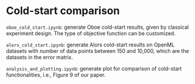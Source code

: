 # Cold-start comparison

`oboe_cold_start.ipynb`: generate Oboe cold-start results, given by classical experiment design. The type of objective function can be customized.

`alors_cold_start.ipynb`: generate Alors cold-start results on OpenML datasets with number of data points between 150 and 10,000, which are the datasets in the error matrix.

`analysis_and_plotting.ipynb`: generate plot for comparison of cold-start functionalities, i.e., Figure 9 of our paper.
